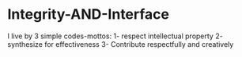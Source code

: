 # Integrity-AND-Interface
I live by 3 simple codes-mottos: 1- respect intellectual property 2- synthesize for effectiveness 3- Contribute respectfully and creatively 
